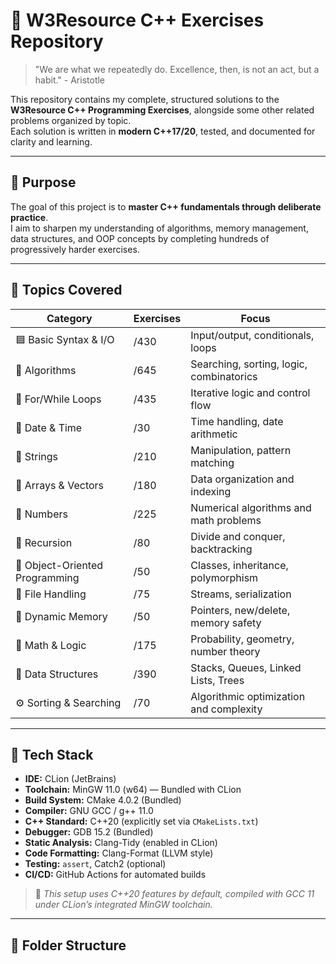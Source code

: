 # 🧠 W3Resource C++ Exercises Repository

> "We are what we repeatedly do. Excellence, then, is not an act, but a habit." - Aristotle

This repository contains my complete, structured solutions to the **W3Resource C++ Programming Exercises**, alongside some other related problems organized by topic.  
Each solution is written in **modern C++17/20**, tested, and documented for clarity and learning.

---

## 📘 Purpose

The goal of this project is to **master C++ fundamentals through deliberate practice**.  
I aim to sharpen my understanding of algorithms, memory management, data structures, and OOP concepts by completing hundreds of progressively harder exercises.

---

## 🧩 Topics Covered

| Category | Exercises | Focus |
|-----------|------------|-------|
| 🟦 Basic Syntax & I/O | /430 | Input/output, conditionals, loops |
| 🧮 Algorithms | /645 | Searching, sorting, logic, combinatorics |
| 🔁 For/While Loops | /435 | Iterative logic and control flow |
| 📅 Date & Time | /30 | Time handling, date arithmetic |
| 🧵 Strings | /210 | Manipulation, pattern matching |
| 🧰 Arrays & Vectors | /180 | Data organization and indexing |
| 🔢 Numbers | /225 | Numerical algorithms and math problems |
| 🧬 Recursion | /80 | Divide and conquer, backtracking |
| 🧱 Object-Oriented Programming | /50 | Classes, inheritance, polymorphism |
| 📂 File Handling | /75 | Streams, serialization |
| 💾 Dynamic Memory | /50 | Pointers, new/delete, memory safety |
| 🧮 Math & Logic | /175 | Probability, geometry, number theory |
| 🧱 Data Structures | /390 | Stacks, Queues, Linked Lists, Trees |
| ⚙️ Sorting & Searching | /70 | Algorithmic optimization and complexity |

---
## 🧰 Tech Stack

- **IDE:** CLion (JetBrains)  
- **Toolchain:** MinGW 11.0 (w64) — Bundled with CLion  
- **Build System:** CMake 4.0.2 (Bundled)  
- **Compiler:** GNU GCC / g++ 11.0  
- **C++ Standard:** C++20 (explicitly set via `CMakeLists.txt`)  
- **Debugger:** GDB 15.2 (Bundled)  
- **Static Analysis:** Clang-Tidy (enabled in CLion)  
- **Code Formatting:** Clang-Format (LLVM style)  
- **Testing:** `assert`, Catch2 (optional)  
- **CI/CD:** GitHub Actions for automated builds  

> 🧩 *This setup uses C++20 features by default, compiled with GCC 11 under CLion’s integrated MinGW toolchain.*

---

## 🧱 Folder Structure

